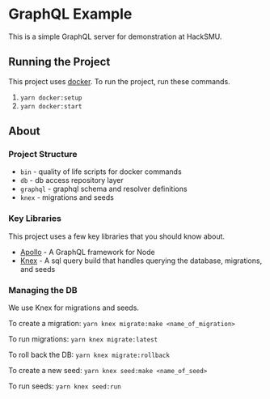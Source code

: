 # GraphQL Example

This is a simple GraphQL server for demonstration at HackSMU.

## Running the Project

This project uses [docker](https://docs.docker.com/). To run the project, run these commands.

1. `yarn docker:setup`
1. `yarn docker:start`

## About

### Project Structure

* `bin` - quality of life scripts for docker commands
* `db` - db access repository layer
* `graphql` - graphql schema and resolver definitions
* `knex` - migrations and seeds

### Key Libraries

This project uses a few key libraries that you should know about.

* [Apollo](https://www.apollographql.com/docs/apollo-server/) - A GraphQL framework for Node
* [Knex](https://knexjs.org/) - A sql query build that handles querying the database, migrations, and seeds

### Managing the DB

We use Knex for migrations and seeds.

To create a migration:
`yarn knex migrate:make <name_of_migration>`

To run migrations:
`yarn knex migrate:latest`

To roll back the DB:
`yarn knex migrate:rollback`

To create a new seed:
`yarn knex seed:make <name_of_seed>`

To run seeds:
`yarn knex seed:run`

